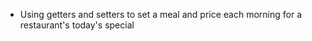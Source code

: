 - Using getters and setters to set a meal and price each morning for a restaurant's today's special
